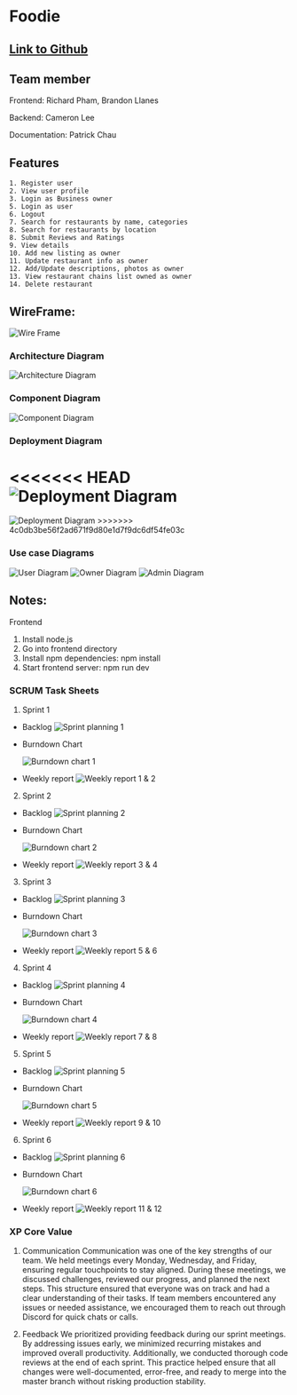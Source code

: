 # Foodie

## [Link to Github](https://github.com/gopinathsjsu/team-project-cmpe202_fall24_foodie)

## Team member

Frontend: Richard Pham, Brandon Llanes

Backend: Cameron Lee

Documentation: Patrick Chau

## Features

    1. Register user
    2. View user profile
    3. Login as Business owner
    5. Login as user
    6. Logout
    7. Search for restaurants by name, categories
    8. Search for restaurants by location
    8. Submit Reviews and Ratings
    9. View details
    10. Add new listing as owner
    11. Update restaurant info as owner
    12. Add/Update descriptions, photos as owner
    13. View restaurant chains list owned as owner
    14. Delete restaurant

## WireFrame:

 <img src="/Documents/wireframe2.png" alt="Wire Frame"/>

### Architecture Diagram

<img src="/Documents/architecture diagram.png" alt=" Architecture Diagram"/>

### Component Diagram

<img src="/Documents/component.png" alt=" Component Diagram"/>

### Deployment Diagram

<<<<<<< HEAD
<img src="/Documents/deployment.png" alt=" Deployment Diagram"/>
=======
<img src="/Documents/deployment_Diagram.png" alt=" Deployment Diagram"/>
>>>>>>> 4c0db3be56f2ad671f9d80e1d7f9dc6df54fe03c

### Use case Diagrams

<img src="/Documents/user diagram.png" alt="User Diagram"/>
<img src="/Documents/owner diagram.png" alt="Owner Diagram"/>
<img src="/Documents/admin diagram.png" alt="Admin Diagram"/>

## Notes:

Frontend

1. Install node.js
2. Go into frontend directory
3. Install npm dependencies: npm install
4. Start frontend server: npm run dev

### SCRUM Task Sheets

1. Sprint 1

- Backlog
  <img src="/Documents/sprint planning 1.png" alt="Sprint planning 1"/>
- Burndown Chart

  <img src="/Documents/burndown 1.png" alt="Burndown chart 1"/>

- Weekly report
  <img src="/Documents/weekly report 1_2.png" alt="Weekly report 1 & 2"/>

2. Sprint 2

- Backlog
  <img src="/Documents/sprint planning 2.png" alt="Sprint planning 2"/>
- Burndown Chart

  <img src="/Documents/burndown 2.png" alt="Burndown chart 2"/>

- Weekly report
  <img src="/Documents/weekly report 3_4.png" alt="Weekly report 3 & 4"/>

3. Sprint 3

- Backlog
  <img src="/Documents/sprint planning 3.png" alt="Sprint planning 3"/>
- Burndown Chart

  <img src="/Documents/burndown 3.png" alt="Burndown chart 3"/>

- Weekly report
  <img src="/Documents/weekly report 5_6.png" alt="Weekly report 5 & 6"/>

4. Sprint 4

- Backlog
  <img src="/Documents/sprint planning 4.png" alt="Sprint planning 4"/>
- Burndown Chart

  <img src="/Documents/burndown 4.png" alt="Burndown chart 4"/>

- Weekly report
  <img src="/Documents/weekly report 7_8.png" alt="Weekly report 7 & 8"/>

5. Sprint 5

- Backlog
  <img src="/Documents/sprint planning 5.png" alt="Sprint planning 5"/>
- Burndown Chart

  <img src="/Documents/burndown 5.png" alt="Burndown chart 5"/>

- Weekly report
  <img src="/Documents/weekly report 9_10.png" alt="Weekly report 9 & 10"/>

6. Sprint 6

- Backlog
  <img src="/Documents/sprint planning 6.png" alt="Sprint planning 6"/>
- Burndown Chart

  <img src="/Documents/burndown 6.png" alt="Burndown chart 6"/>

- Weekly report
  <img src="/Documents/weekly report 11_12.png" alt="Weekly report 11 & 12"/>

### XP Core Value

1. Communication
   Communication was one of the key strengths of our team. We held meetings every Monday, Wednesday, and Friday, ensuring regular touchpoints to stay aligned. During these meetings, we discussed challenges, reviewed our progress, and planned the next steps. This structure ensured that everyone was on track and had a clear understanding of their tasks. If team members encountered any issues or needed assistance, we encouraged them to reach out through Discord for quick chats or calls.

2. Feedback
   We prioritized providing feedback during our sprint meetings. By addressing issues early, we minimized recurring mistakes and improved overall productivity. Additionally, we conducted thorough code reviews at the end of each sprint. This practice helped ensure that all changes were well-documented, error-free, and ready to merge into the master branch without risking production stability.
